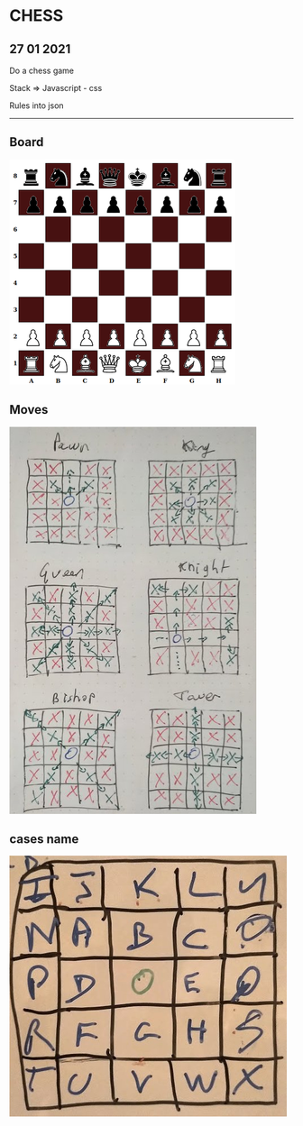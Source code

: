 # CHESS

## 27 01 2021

Do a chess game

Stack => Javascript - css

Rules into json

***

## Board

![Screenshot](board.jpg)

## Moves

![Screenshot](move.jpg)


## cases name

![Screenshot](cases.jpg)